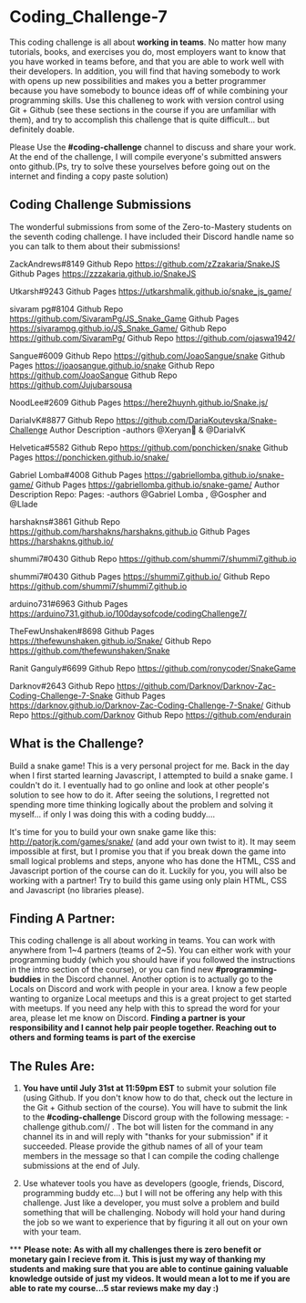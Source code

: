 # Coding_Challenge-7

This coding challenge is all about **working in teams**. No matter how many tutorials, books, and exercises you do, most employers want to know that you have worked in teams before, and that you are able to work well with their developers. In addition, you will find that having somebody to work with opens up new possibilities and makes you a better programmer because you have somebody to bounce ideas off of while combining your programming skills. Use this challeneg to work with version control using Git + Github (see these sections in the course if you are unfamiliar with them), and try to accomplish this challenge that is quite difficult... but definitely doable.

Please Use the **#coding-challenge** channel to discuss and share your work. At the end of the challenge, I will compile everyone's submitted answers onto github.(Ps, try to solve these yourselves before going out on the internet and finding a copy paste solution)

## Coding Challenge Submissions
The wonderful submissions from some of the Zero-to-Mastery students on the seventh coding challenge. I have included their Discord handle name so you can talk to them about their submissions!

ZackAndrews#8149
Github Repo
https://github.com/zZzakaria/SnakeJS
Github Pages
https://zzzakaria.github.io/SnakeJS

Utkarsh#9243
Github Pages
https://utkarshmalik.github.io/snake_js_game/

sivaram pg#8104
Github Repo
https://github.com/SivaramPg/JS_Snake_Game
Github Pages
https://sivarampg.github.io/JS_Snake_Game/
Github Repo
https://github.com/SivaramPg/
Github Repo
https://github.com/ojaswa1942/

Sangue#6009
Github Repo
https://github.com/JoaoSangue/snake
Github Pages
https://joaosangue.github.io/snake
Github Repo
https://github.com/JoaoSangue
Github Repo
https://github.com/Jujubarsousa

NoodLee#2609
Github Pages
https://here2huynh.github.io/Snake.js/

DariaIvK#8877
Github Repo
https://github.com/DariaKoutevska/Snake-Challenge
Author Description
-authors @Xeryan🐜 & @DariaIvK

Helvetica#5582
Github Repo
https://github.com/ponchicken/snake
Github Pages
https://ponchicken.github.io/snake/

Gabriel Lomba#4008
Github Pages
https://gabriellomba.github.io/snake-game/
Github Pages
https://gabriellomba.github.io/snake-game/
Author Description
Repo: Pages: -authors @Gabriel Lomba , @Gospher and @Llade

harshakns#3861
Github Repo
https://github.com/harshakns/harshakns.github.io
Github Pages
https://harshakns.github.io/

shummi7#0430
Github Repo
https://github.com/shummi7/shummi7.github.io

shummi7#0430
Github Pages
https://shummi7.github.io/
Github Repo
https://github.com/shummi7/shummi7.github.io

arduino731#6963
Github Pages
https://arduino731.github.io/100daysofcode/codingChallenge7/

TheFewUnshaken#8698
Github Pages
https://thefewunshaken.github.io/Snake/
Github Repo
https://github.com/thefewunshaken/Snake

Ranit Ganguly#6699
Github Repo
https://github.com/ronycoder/SnakeGame

Darknov#2643
Github Repo
https://github.com/Darknov/Darknov-Zac-Coding-Challenge-7-Snake
Github Pages
https://darknov.github.io/Darknov-Zac-Coding-Challenge-7-Snake/
Github Repo
https://github.com/Darknov
Github Repo
https://github.com/endurain

## What is the Challenge?

Build a snake game! This is a very personal project for me. Back in the day when I first started learning Javascript, I attempted to build a snake game. I couldn't do it. I eventually had to go online and look at other people's solution to see how to do it. After seeing the solutions, I regretted not spending more time thinking logically about the problem and solving it myself... if only I was doing this with a coding buddy....

It's time for you to build your own snake game like this: http://patorjk.com/games/snake/ (and add your own twist to it). It may seem impossible at first, but I promise you that if you break down the game into small logical problems and steps, anyone who has done the HTML, CSS and Javascript portion of the course can do it. Luckily for you, you will also be working with a partner! Try to build this game using only plain HTML, CSS and Javascript (no libraries please). 

## Finding A Partner:

This coding challenge is all about working in teams. You can work with anywhere from 1~4 partners (teams of 2~5). You can either work with your programming buddy (which you should have if you followed the instructions in the intro section of the course), or you can find new **#programming-buddies** in the Discord channel. Another option is to actually go to the Locals on Discord and work with people in your area. I know a few people wanting to organize Local meetups and this is a great project to get started with meetups. If you need any help with this to spread the word for your area, please let me know on Discord. **Finding a partner is your responsibility and I cannot help pair people together. Reaching out to others and forming teams is part of the exercise**

## The Rules Are:

1. **You have until July 31st at 11:59pm EST** to submit your solution file (using Github. If you don't know how to do that, check out the lecture in the Git + Github section of the course). You will have to submit the link to the **#coding-challenge** Discord group with the following message:  -challenge github.com/<username>/<repo> . The bot will listen for the command in any channel its in and will reply with "thanks for your submission" if it succeeded. Please provide the github names of all of your team members in the message so that I can compile the coding challenge submissions at the end of July.  

2. Use whatever tools you have as developers (google, friends, Discord, programming buddy etc...) but I will not be offering any help with this challenge. Just like a developer, you must solve a problem and build something that will be challenging. Nobody will hold your hand during the job so we want to experience that by figuring it all out on your own with your team. 

*** **Please note: As with all my challenges there is zero benefit or monetary gain I recieve from it. This is just my way of thanking my students and making sure that you are able to continue gaining valuable knowledge outside of just my videos. It would mean a lot to me if you are able to rate my course...5 star reviews make my day :)**

